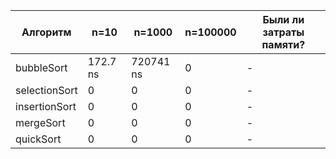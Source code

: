 | Алгоритм  | n=10 | n=1000 | n=100000  | Были ли затраты памяти?  |
| --- | --- | --- | --- | --- |
| bubbleSort | 172.7 ns | 720741 ns | 0 | - |
| selectionSort | 0 | 0 | 0 | - |
| insertionSort | 0 | 0 | 0 | - |
| mergeSort | 0 | 0 | 0 | - |
| quickSort | 0 | 0 | 0 | - |